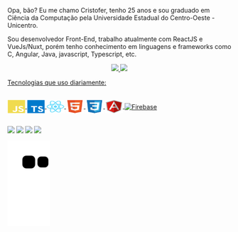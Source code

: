 Opa, bão? Eu me chamo Cristofer, tenho 25 anos e sou graduado em Ciência da Computação pela Universidade Estadual do Centro-Oeste - Unicentro. 

Sou desenvolvedor Front-End, trabalho atualmente com ReactJS e VueJs/Nuxt, porém tenho conhecimento em linguagens e frameworks como C, Angular, Java, javascript, Typescript, etc.

<div align="center">
  <a href="https://github.com/cristofergadens">
  <img height="180em" src="https://github-readme-stats.vercel.app/api?username=cristofergadens&show_icons=true&theme=dracula&include_all_commits=true&count_private=true"/>
  <img height="180em" src="https://github-readme-stats.vercel.app/api/top-langs/?username=cristofergadens&layout=compact&langs_count=7&theme=dracula"/>
</div>
  <p >Tecnologias que uso diariamente:</p>
<div style="display: inline_block"><br>
  <img align="center" alt="Js" height="30" width="40" src="https://raw.githubusercontent.com/devicons/devicon/master/icons/javascript/javascript-plain.svg">
  <img align="center" alt="Ts" height="30" width="40" src="https://raw.githubusercontent.com/devicons/devicon/master/icons/typescript/typescript-plain.svg">
  <img align="center" alt="React" height="30" width="40" src="https://raw.githubusercontent.com/devicons/devicon/master/icons/react/react-original.svg">
  <img align="center" alt="HTML" height="30" width="40" src="https://raw.githubusercontent.com/devicons/devicon/master/icons/html5/html5-original.svg">
  <img align="center" alt="CSS" height="30" width="40" src="https://raw.githubusercontent.com/devicons/devicon/master/icons/css3/css3-original.svg">
  <img align="center" alt="AngularJS" height="30" width="40" src="https://raw.githubusercontent.com/devicons/devicon/master/icons/angularjs/angularjs-original.svg">
  <img align="center" alt="Firebase" height="30" width="40" src="https://firebase.google.com/downloads/brand-guidelines/SVG/logo-logomark.svg?hl=pt-br">
  
</div>
  
  ##
 
<div> 
  <a href="https://instagram.com/cristofer_gadens" target="_blank"><img src="https://img.shields.io/badge/-Instagram-%23E4405F?style=for-the-badge&logo=instagram&logoColor=white" target="_blank"></a>
  <a href = "mailto:lucasgadens@gmail.com"><img src="https://img.shields.io/badge/-Gmail-%23333?style=for-the-badge&logo=gmail&logoColor=white" target="_blank"></a>
<a href = "https://api.whatsapp.com/send?phone=5542999454922&text=Ol%c3%a1%2c+tudo+bem%3f+Vi+seu+perfil+no+github+e+gostaria+de+falar+com+voc%c3%aa."><img src="https://img.shields.io/badge/WhatsApp-25D366?style=for-the-badge&logo=whatsapp&logoColor=white"></a>
  <a href="https://www.linkedin.com/in/cristofer-gadens-026343233/" target="_blank"><img src="https://img.shields.io/badge/-LinkedIn-%230077B5?style=for-the-badge&logo=linkedin&logoColor=white" target="_blank"></a> 
  
 
  ![Snake animation](https://github.com/rafaballerini/rafaballerini/blob/output/github-contribution-grid-snake.svg)
 
</div>
